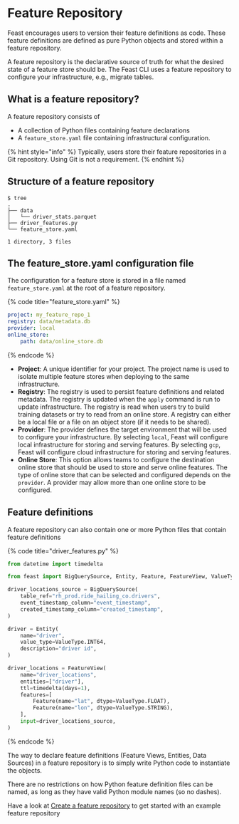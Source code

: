 # Feature Repository

Feast encourages users to version their feature definitions as code. These feature definitions are defined as pure Python objects and stored within a feature repository.

A feature repository is the declarative source of truth for what the desired state of a feature store should be. The Feast CLI uses a feature repository to configure your infrastructure, e.g., migrate tables.

## What is a feature repository?

A feature repository consists of

* A collection of Python files containing feature declarations
* A `feature_store.yaml` file containing infrastructural configuration.

{% hint style="info" %}
Typically, users store their feature repositories in a Git repository. Using Git is not a requirement.
{% endhint %}

## Structure of a feature repository

```text
$ tree
.
├── data
│   └── driver_stats.parquet
├── driver_features.py
└── feature_store.yaml

1 directory, 3 files
```

## The feature\_store.yaml configuration file

The configuration for a feature store is stored in a file named `feature_store.yaml` at the root of a feature repository.

{% code title="feature\_store.yaml" %}
```yaml
project: my_feature_repo_1
registry: data/metadata.db
provider: local
online_store:
    path: data/online_store.db
```
{% endcode %}

* **Project**: A unique identifier for your project. The project name is used to isolate multiple feature stores when deploying to the same infrastructure. 
* **Registry**: The registry is used to persist feature definitions and related metadata. The registry is updated when the `apply` command is run to update infrastructure. The registry is read when users try to build training datasets or try to read from an online store. A registry can either be a local file or a file on an object store \(if it needs to be shared\).
* **Provider**: The provider defines the target environment that will be used to configure your infrastructure. By selecting `local`, Feast will configure local infrastructure for storing and serving features. By selecting `gcp`, Feast will configure cloud infrastructure for storing and serving features.
* **Online Store**: This option allows teams to configure the destination online store that should be used to store and serve online features. The type of online store that can be selected and configured depends on the `provider`. A provider may allow more than one online store to be configured.

## Feature definitions

A feature repository can also contain one or more Python files that contain feature definitions

{% code title="driver\_features.py" %}
```python
from datetime import timedelta

from feast import BigQuerySource, Entity, Feature, FeatureView, ValueType

driver_locations_source = BigQuerySource(
    table_ref="rh_prod.ride_hailing_co.drivers",
    event_timestamp_column="event_timestamp",
    created_timestamp_column="created_timestamp",
)

driver = Entity(
    name="driver",
    value_type=ValueType.INT64,
    description="driver id",
)

driver_locations = FeatureView(
    name="driver_locations",
    entities=["driver"],
    ttl=timedelta(days=1),
    features=[
        Feature(name="lat", dtype=ValueType.FLOAT),
        Feature(name="lon", dtype=ValueType.STRING),
    ],
    input=driver_locations_source,
)
```
{% endcode %}

The way to declare feature definitions \(Feature Views, Entities, Data Sources\) in a feature repository is to simply write Python code to instantiate the objects.

There are no restrictions on how Python feature definition files can be named, as long as they have valid Python module names \(so no dashes\).

Have a look at [Create a feature repository](../how-to-guides/create-a-feature-repository.md) to get started with an example feature repository

